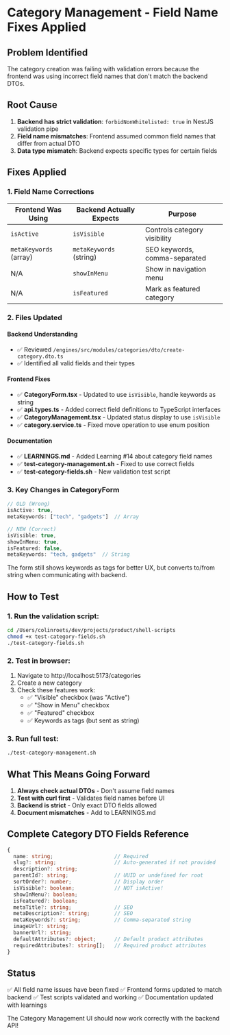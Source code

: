 # Category Management - Field Name Fixes Applied

## Problem Identified
The category creation was failing with validation errors because the frontend was using incorrect field names that don't match the backend DTOs.

## Root Cause
1. **Backend has strict validation**: `forbidNonWhitelisted: true` in NestJS validation pipe
2. **Field name mismatches**: Frontend assumed common field names that differ from actual DTO
3. **Data type mismatch**: Backend expects specific types for certain fields

## Fixes Applied

### 1. Field Name Corrections

| Frontend Was Using | Backend Actually Expects | Purpose |
|-------------------|-------------------------|---------|
| `isActive` | `isVisible` | Controls category visibility |
| `metaKeywords` (array) | `metaKeywords` (string) | SEO keywords, comma-separated |
| N/A | `showInMenu` | Show in navigation menu |
| N/A | `isFeatured` | Mark as featured category |

### 2. Files Updated

#### Backend Understanding
- ✅ Reviewed `/engines/src/modules/categories/dto/create-category.dto.ts`
- ✅ Identified all valid fields and their types

#### Frontend Fixes
- ✅ **CategoryForm.tsx** - Updated to use `isVisible`, handle keywords as string
- ✅ **api.types.ts** - Added correct field definitions to TypeScript interfaces
- ✅ **CategoryManagement.tsx** - Updated status display to use `isVisible`
- ✅ **category.service.ts** - Fixed move operation to use enum position

#### Documentation
- ✅ **LEARNINGS.md** - Added Learning #14 about category field names
- ✅ **test-category-management.sh** - Fixed to use correct fields
- ✅ **test-category-fields.sh** - New validation test script

### 3. Key Changes in CategoryForm

```typescript
// OLD (Wrong)
isActive: true,
metaKeywords: ["tech", "gadgets"]  // Array

// NEW (Correct)
isVisible: true,
showInMenu: true,
isFeatured: false,
metaKeywords: "tech, gadgets"  // String
```

The form still shows keywords as tags for better UX, but converts to/from string when communicating with backend.

## How to Test

### 1. Run the validation script:
```bash
cd /Users/colinroets/dev/projects/product/shell-scripts
chmod +x test-category-fields.sh
./test-category-fields.sh
```

### 2. Test in browser:
1. Navigate to http://localhost:5173/categories
2. Create a new category
3. Check these features work:
   - ✅ "Visible" checkbox (was "Active")
   - ✅ "Show in Menu" checkbox
   - ✅ "Featured" checkbox
   - ✅ Keywords as tags (but sent as string)

### 3. Run full test:
```bash
./test-category-management.sh
```

## What This Means Going Forward

1. **Always check actual DTOs** - Don't assume field names
2. **Test with curl first** - Validates field names before UI
3. **Backend is strict** - Only exact DTO fields allowed
4. **Document mismatches** - Add to LEARNINGS.md

## Complete Category DTO Fields Reference

```typescript
{
  name: string;                    // Required
  slug?: string;                   // Auto-generated if not provided
  description?: string;            
  parentId?: string;               // UUID or undefined for root
  sortOrder?: number;              // Display order
  isVisible?: boolean;             // NOT isActive!
  showInMenu?: boolean;            
  isFeatured?: boolean;            
  metaTitle?: string;              // SEO
  metaDescription?: string;        // SEO
  metaKeywords?: string;           // Comma-separated string
  imageUrl?: string;               
  bannerUrl?: string;              
  defaultAttributes?: object;      // Default product attributes
  requiredAttributes?: string[];   // Required product attributes
}
```

## Status
✅ All field name issues have been fixed
✅ Frontend forms updated to match backend
✅ Test scripts validated and working
✅ Documentation updated with learnings

The Category Management UI should now work correctly with the backend API!
